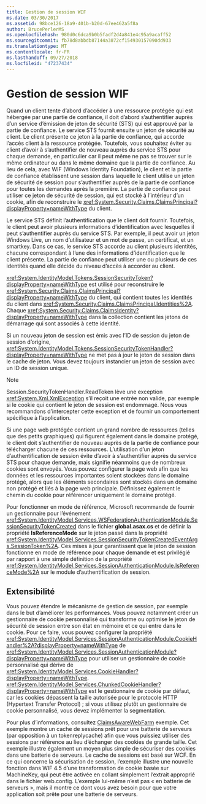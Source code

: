 ```yaml
---
title: Gestion de session WIF
ms.date: 03/30/2017
ms.assetid: 98bce126-18a9-401b-b20d-67ee462a5f8a
author: BrucePerlerMS
ms.openlocfilehash: 980d0c6dca9b0b5fadf2d4a841e4c95a9acaff52
ms.sourcegitcommit: fb78d8abbdb87144a3872cf154930157090dd933
ms.translationtype: MT
ms.contentlocale: fr-FR
ms.lasthandoff: 09/27/2018
ms.locfileid: "47237434"
---
```

# <a name="wif-session-management"></a>Gestion de session WIF
Quand un client tente d’abord d’accéder à une ressource protégée qui est hébergée par une partie de confiance, il doit d’abord s’authentifier auprès d’un service d’émission de jeton de sécurité (STS) qui est approuvé par la partie de confiance. Le service STS fournit ensuite un jeton de sécurité au client. Le client présente ce jeton à la partie de confiance, qui accorde l’accès client à la ressource protégée. Toutefois, vous souhaitez éviter au client d’avoir à s’authentifier de nouveau auprès du service STS pour chaque demande, en particulier car il peut même ne pas se trouver sur le même ordinateur ou dans le même domaine que la partie de confiance. Au lieu de cela, avec WIF (Windows Identity Foundation), le client et la partie de confiance établissent une session dans laquelle le client utilise un jeton de sécurité de session pour s’authentifier auprès de la partie de confiance pour toutes les demandes après la première. La partie de confiance peut utiliser ce jeton de sécurité de session, qui est stocké à l’intérieur d’un cookie, afin de reconstruire le <xref:System.Security.Claims.ClaimsPrincipal?displayProperty=nameWithType> du client.  
  
 Le service STS définit l’authentification que le client doit fournir. Toutefois, le client peut avoir plusieurs informations d’identification avec lesquelles il peut s’authentifier auprès du service STS. Par exemple, il peut avoir un jeton Windows Live, un nom d’utilisateur et un mot de passe, un certificat, et un smartkey. Dans ce cas, le service STS accorde au client plusieurs identités, chacune correspondant à l’une des informations d’identification que le client présente. La partie de confiance peut utiliser une ou plusieurs de ces identités quand elle décide du niveau d’accès à accorder au client.  
  
 <xref:System.IdentityModel.Tokens.SessionSecurityToken?displayProperty=nameWithType> est utilisé pour reconstruire le <xref:System.Security.Claims.ClaimsPrincipal?displayProperty=nameWithType> du client, qui contient toutes les identités du client dans <xref:System.Security.Claims.ClaimsPrincipal.Identities%2A>. Chaque <xref:System.Security.Claims.ClaimsIdentity?displayProperty=nameWithType> dans la collection contient les jetons de démarrage qui sont associés à cette identité.  
  
 Si un nouveau jeton de session est émis avec l’ID de session du jeton de session d’origine, <xref:System.IdentityModel.Tokens.SessionSecurityTokenHandler?displayProperty=nameWithType> ne met pas à jour le jeton de session dans le cache de jeton. Vous devez toujours instancier un jeton de session avec un ID de session unique.  
  
> [!NOTE]
>  Session.SecurityTokenHandler.ReadToken lève une exception <xref:System.Xml.XmlException> s’il reçoit une entrée non valide, par exemple si le cookie qui contient le jeton de session est endommagé. Nous vous recommandons d’intercepter cette exception et de fournir un comportement spécifique à l’application.  
  
 Si une page web protégée contient un grand nombre de ressources (telles que des petits graphiques) qui figurent également dans le domaine protégé, le client doit s’authentifier de nouveau auprès de la partie de confiance pour télécharger chacune de ces ressources. L’utilisation d’un jeton d’authentification de session évite d’avoir à s’authentifier auprès du service STS pour chaque demande, mais signifie néanmoins que de nombreux cookies sont envoyés. Vous pouvez configurer la page web afin que les données et les ressources importantes soient stockées dans le domaine protégé, alors que les éléments secondaires sont stockés dans un domaine non protégé et liés à la page web principale. Définissez également le chemin du cookie pour référencer uniquement le domaine protégé.  
  
 Pour fonctionner en mode de référence, Microsoft recommande de fournir un gestionnaire pour l’événement <xref:System.IdentityModel.Services.WSFederationAuthenticationModule.SessionSecurityTokenCreated> dans le fichier **global.asax.cs** et de définir la propriété **IsReferenceMode** sur le jeton passé dans la propriété <xref:System.IdentityModel.Services.SessionSecurityTokenCreatedEventArgs.SessionToken%2A>. Ces mises à jour garantissent que le jeton de session fonctionne en mode de référence pour chaque demande et est privilégié par rapport à une simple définition de la propriété <xref:System.IdentityModel.Services.SessionAuthenticationModule.IsReferenceMode%2A> sur le module d’authentification de session.  
  
## <a name="extensibility"></a>Extensibilité  
 Vous pouvez étendre le mécanisme de gestion de session, par exemple dans le but d’améliorer les performances. Vous pouvez notamment créer un gestionnaire de cookie personnalisé qui transforme ou optimise le jeton de sécurité de session entre son état en mémoire et ce qui entre dans le cookie. Pour ce faire, vous pouvez configurer la propriété <xref:System.IdentityModel.Services.SessionAuthenticationModule.CookieHandler%2A?displayProperty=nameWithType> de <xref:System.IdentityModel.Services.SessionAuthenticationModule?displayProperty=nameWithType> pour utiliser un gestionnaire de cookie personnalisé qui dérive de <xref:System.IdentityModel.Services.CookieHandler?displayProperty=nameWithType>. <xref:System.IdentityModel.Services.ChunkedCookieHandler?displayProperty=nameWithType> est le gestionnaire de cookie par défaut, car les cookies dépassent la taille autorisée pour le protocole HTTP (Hypertext Transfer Protocol) ; si vous utilisez plutôt un gestionnaire de cookie personnalisé, vous devez implémenter la segmentation.  
  
 Pour plus d’informations, consultez [ClaimsAwareWebFarm](https://go.microsoft.com/fwlink/?LinkID=248408) exemple. Cet exemple montre un cache de sessions prêt pour une batterie de serveurs (par opposition à un tokenreplycache) afin que vous puissiez utiliser des sessions par référence au lieu d’échanger des cookies de grande taille. Cet exemple illustre également un moyen plus simple de sécuriser des cookies dans une batterie de serveurs. Le cache de sessions est basé sur WCF. En ce qui concerne la sécurisation de session, l’exemple illustre une nouvelle fonction dans WIF 4.5 d’une transformation de cookie basée sur MachineKey, qui peut être activée en collant simplement l’extrait approprié dans le fichier web.config. L’exemple lui-même n’est pas « en batterie de serveurs », mais il montre ce dont vous avez besoin pour que votre application soit prête pour une batterie de serveurs.
